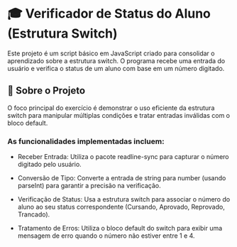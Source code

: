 # 🎓 Verificador de Status do Aluno (Estrutura Switch)
Este projeto é um script básico em JavaScript criado para consolidar o aprendizado sobre a estrutura switch. O programa recebe uma entrada do usuário e verifica o status de um aluno com base em um número digitado.

## 📄 Sobre o Projeto
O foco principal do exercício é demonstrar o uso eficiente da estrutura switch para manipular múltiplas condições e tratar entradas inválidas com o bloco default.

### As funcionalidades implementadas incluem:

- Receber Entrada: Utiliza o pacote readline-sync para capturar o número digitado pelo usuário.
  
- Conversão de Tipo: Converte a entrada de string para number (usando parseInt) para garantir a precisão na verificação.
  
- Verificação de Status: Usa a estrutura switch para associar o número do aluno ao seu status correspondente (Cursando, Aprovado, Reprovado, Trancado).
  
- Tratamento de Erros: Utiliza o bloco default do switch para exibir uma mensagem de erro quando o número não estiver entre 1 e 4.
